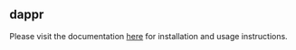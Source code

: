 ## dappr

Please visit the documentation [here](dappr.readthedocs.io) for installation and usage instructions.
